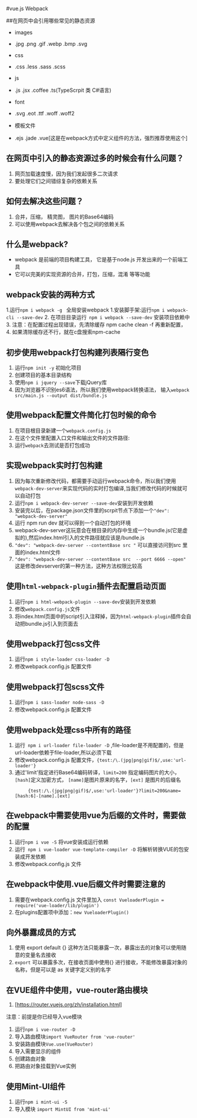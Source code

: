 #vue.js    Webpack
 

##在网页中会引用哪些常见的静态资源

+ images
 - .jpg .png .gif .webp .bmp .svg
+ css
 - .css .less .sass .scss
+ js
 - .js .jsx .coffee .ts(TypeScrpit 类 C#语言)
+ font 
 - .svg .eot .ttf .woff .woff2 
+ 模板文件
 - .ejs .jade .vue[这是在webpack方式中定义组件的方法，强烈推荐使用这个]
 
## 在网页中引入的静态资源过多的时候会有什么问题？
1.  网页加载速度慢，因为我们发起很多二次请求
2.  要处理它们之间错综复杂的依赖关系


## 如何去解决这些问题？
 1. 合并，压缩， 精灵图， 图片的Base64编码
 2.  可以使用webpack去解决各个包之间的依赖关系

## 什么是webpack?
+ webpack 是前端的项目构建工具， 它是基于node.js 开发出来的一个前端工具
+ 它可以完美的实现资源的合并，打包，压缩，混淆 等等功能

## webpack安装的两种方式
1.运行`npm i webpack -g ` 全局安装webpack 
  1.安装脚手架:运行`npm i webpack-cli --save-dev`
2. 在项目目录运行` npm i webpack --save-dev` 安装项目依赖中
3. 注意：在配置过程出现错误，先清除缓存 npm cache clean -f  再重新配置，
4. 如果清除缓存还不行，就在c盘搜索npm-cache 

## 初步使用webpack打包构建列表隔行变色
1. 运行`npm init -y` 初始化项目
2. 创建项目的基本目录结构
3. 使用`npm i jquery --save`下载jQuery库
4. 因为浏览器不识别es6语法，所以我们使用webpack转换语法， 输入`webpack src/main.js --output dist/bundle.js`

## 使用webpack配置文件简化打包时候的命令
1. 在项目根目录新建一个`webpack.config.js`
2. 在这个文件里配置入口文件和输出文件的文件路径:
3. 运行`webpack`去测试是否打包成功
## 实现webpack实时打包构建
1. 因为每次重新修改代码，都需要手动运行webpack命令，所以我们使用`webpack-dev-server`来实现代码的实时打包编译,当我们修改代码的时候就可以自动打包
2. 运行`npm i webpack-dev-server --save-dev`安装到开发依赖
3. 安装完以后，在package.json文件里的scrpit节点下添加一个`"dev": "webpack-dev-server"`
4. 运行 npm run dev 就可以得到一个自动打包的环境
5. webpack-dev-server这玩意会在根目录的内存中生成一个bundle.js(它是虚拟的),然后index.html引入的文件路径就应该是/bundle.js
6. `"dev": "webpack-dev-server --contentBase src "` 可以直接访问到src 里面的index.html文件
7. `"dev": "webpack-dev-server --contentBase src  --port 6666 --open"` 这是修改devserver的第一种方法，这种方法权限比较高

## 使用`html-webpack-plugin`插件去配置启动页面
1. 运行`npm i html-webpack-plugin --save-dev`安装到开发依赖
2. 修改`webpack.config.js`文件
3. 将index.html页面中的script引入注释掉，因为` html-webpack-plugin `插件会自动把bundle.js引入到页面去

## 使用webpack打包css文件
1. 运行`npm i style-loader css-loader -D`
2. 修改webpack.config.js 配置文件

## 使用webpack打包scss文件
1. 运行`npm i sass-loader node-sass -D`
2. 修改webpack.config.js 配置文件

## 使用webpack处理css中所有的路径
1. 运行` npm i url-loader file-loader -D` ,file-loader是不用配置的，但是url-loader依赖于file-loader,所以必须下载
2. 修改webpack.config.js 配置文件，`{test:/\.(jpg|png|gif)$/,use:'url-loader'}`
3. 通过'limit'指定进行Base64编码转译，`limit=200` 指定编码图片的大小，`[hash]`定义加密方式， `[name]`是图片原来的名字，`[ext]` 是图片的后缀名
   ```
        {test:/\.(jpg|png|gif)$/,use:'url-loader'}?limit=200&name=[hash:6]-[name].[ext]
   ```


## 在webpack中需要使用vue为后缀的文件时，需要做的配置
1.  运行`npm i vue -S`  将vue安装成运行依赖
2.  运行` npm i vue-loader vue-template-compiler -D` 将解析转换VUE的包安装成开发依赖
3.  修改webpack.config.js 文件

##  在webpack中使用.vue后缀文件时需要注意的
1. 需要在webpack.config.js 文件里加入  `const VueloaderPlugin = require('vue-loader/lib/plugin')`
2. 在plugins配置项中添加：`new VueloaderPlugin()`

##  向外暴露成员的方式
1. 使用 export default {}  这种方法只能暴露一次，暴露出去的对象可以使用随意的变量名去接收
2. `export` 可以暴露多次，在接收页面中使用{} 进行接收，不能修改暴露对象的名称，但是可以是 as 关键字定义别的名字


## 在VUE组件中使用，vue-router路由模块
1. [https://router.vuejs.org/zh/installation.html]

注意：前提是你已经导入vue模块

1. 运行`npm i vue-router -D`
2. 导入路由模块`import VueRouter from 'vue-router'`
3. 安装路由模块`Vue.use(VueRouter)`
4. 导入需要显示的组件
5. 创建路由对象
6. 把路由对象挂载到Vue实例


## 使用Mint-UI组件

1. 运行`npm i mint-ui -S`
2. 导入模块 `import MintUI from 'mint-ui'`